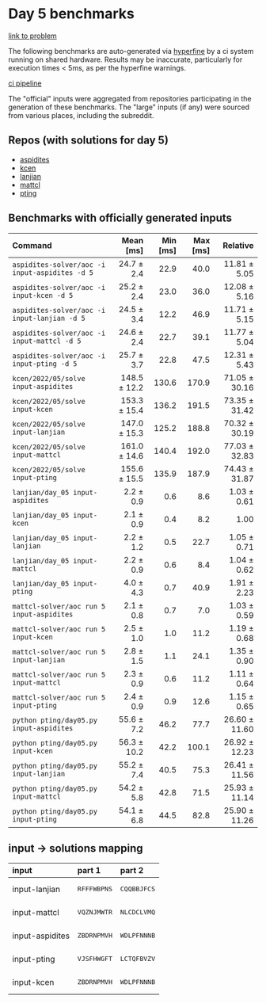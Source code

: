 # Day 5 benchmarks

[link to problem](http://adventofcode.com/2022/day/5)

The following benchmarks are auto-generated via [hyperfine](https://github.com/sharkdp/hyperfine) by a ci system running on shared hardware. Results may be inaccurate, particularly for execution times < 5ms, as per the hyperfine warnings.

[ci pipeline](http://ci.papercode.net:8080/teams/aoc2022/pipelines/aoc-compare-2022)

The "official" inputs were aggregated from repositories participating in the generation of these benchmarks. The "large" inputs (if any) were sourced from various places, including the subreddit.

## Repos (with solutions for day 5)


- [aspidites](https://github.com/aspidites/aoc2022)
- [kcen](https://github.com/kcen/AdventOfCode)
- [lanjian](https://github.com/LanJian/aoc-2022)
- [mattcl](https://github.com/mattcl/aoc2022)
- [pting](https://github.com/pting/aoc2022)

## Benchmarks with officially generated inputs
| Command | Mean [ms] | Min [ms] | Max [ms] | Relative |
|:---|---:|---:|---:|---:|
| `aspidites-solver/aoc -i input-aspidites -d 5` | 24.7 ± 2.4 | 22.9 | 40.0 | 11.81 ± 5.05 |
| `aspidites-solver/aoc -i input-kcen -d 5` | 25.2 ± 2.4 | 23.0 | 36.0 | 12.08 ± 5.16 |
| `aspidites-solver/aoc -i input-lanjian -d 5` | 24.5 ± 3.4 | 12.2 | 46.9 | 11.71 ± 5.15 |
| `aspidites-solver/aoc -i input-mattcl -d 5` | 24.6 ± 2.4 | 22.7 | 39.1 | 11.77 ± 5.04 |
| `aspidites-solver/aoc -i input-pting -d 5` | 25.7 ± 3.7 | 22.8 | 47.5 | 12.31 ± 5.43 |
| `kcen/2022/05/solve input-aspidites` | 148.5 ± 12.2 | 130.6 | 170.9 | 71.05 ± 30.16 |
| `kcen/2022/05/solve input-kcen` | 153.3 ± 15.4 | 136.2 | 191.5 | 73.35 ± 31.42 |
| `kcen/2022/05/solve input-lanjian` | 147.0 ± 15.3 | 125.2 | 188.8 | 70.32 ± 30.19 |
| `kcen/2022/05/solve input-mattcl` | 161.0 ± 14.6 | 140.4 | 192.0 | 77.03 ± 32.83 |
| `kcen/2022/05/solve input-pting` | 155.6 ± 15.5 | 135.9 | 187.9 | 74.43 ± 31.87 |
| `lanjian/day_05 input-aspidites` | 2.2 ± 0.9 | 0.6 | 8.6 | 1.03 ± 0.61 |
| `lanjian/day_05 input-kcen` | 2.1 ± 0.9 | 0.4 | 8.2 | 1.00 |
| `lanjian/day_05 input-lanjian` | 2.2 ± 1.2 | 0.5 | 22.7 | 1.05 ± 0.71 |
| `lanjian/day_05 input-mattcl` | 2.2 ± 0.9 | 0.6 | 8.4 | 1.04 ± 0.62 |
| `lanjian/day_05 input-pting` | 4.0 ± 4.3 | 0.7 | 40.9 | 1.91 ± 2.23 |
| `mattcl-solver/aoc run 5 input-aspidites` | 2.1 ± 0.8 | 0.7 | 7.0 | 1.03 ± 0.59 |
| `mattcl-solver/aoc run 5 input-kcen` | 2.5 ± 1.0 | 1.0 | 11.2 | 1.19 ± 0.68 |
| `mattcl-solver/aoc run 5 input-lanjian` | 2.8 ± 1.5 | 1.1 | 24.1 | 1.35 ± 0.90 |
| `mattcl-solver/aoc run 5 input-mattcl` | 2.3 ± 0.9 | 0.6 | 11.2 | 1.11 ± 0.64 |
| `mattcl-solver/aoc run 5 input-pting` | 2.4 ± 0.9 | 0.9 | 12.6 | 1.15 ± 0.65 |
| `python pting/day05.py input-aspidites` | 55.6 ± 7.2 | 46.2 | 77.7 | 26.60 ± 11.60 |
| `python pting/day05.py input-kcen` | 56.3 ± 10.2 | 42.2 | 100.1 | 26.92 ± 12.23 |
| `python pting/day05.py input-lanjian` | 55.2 ± 7.4 | 40.5 | 75.3 | 26.41 ± 11.56 |
| `python pting/day05.py input-mattcl` | 54.2 ± 5.8 | 42.8 | 71.5 | 25.93 ± 11.14 |
| `python pting/day05.py input-pting` | 54.1 ± 6.8 | 44.5 | 82.8 | 25.90 ± 11.26 |

## input -> solutions mapping
|input|part 1|part 2|
|:---|:---|:---|
|input-lanjian|<pre>RFFFWBPNS</pre>|<pre>CQQBBJFCS</pre>|
|input-mattcl|<pre>VQZNJMWTR</pre>|<pre>NLCDCLVMQ</pre>|
|input-aspidites|<pre>ZBDRNPMVH</pre>|<pre>WDLPFNNNB</pre>|
|input-pting|<pre>VJSFHWGFT</pre>|<pre>LCTQFBVZV</pre>|
|input-kcen|<pre>ZBDRNPMVH</pre>|<pre>WDLPFNNNB</pre>|
